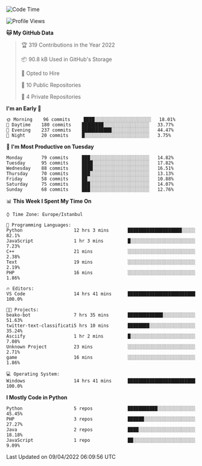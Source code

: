 <!--START_SECTION:waka-->
![Code Time](http://img.shields.io/badge/Code%20Time-136%20hrs%2023%20mins-blue)

![Profile Views](http://img.shields.io/badge/Profile%20Views-6-blue)

**🐱 My GitHub Data** 

> 🏆 319 Contributions in the Year 2022
 > 
> 📦 90.8 kB Used in GitHub's Storage 
 > 
> 💼 Opted to Hire
 > 
> 📜 10 Public Repositories 
 > 
> 🔑 4 Private Repositories  
 > 
**I'm an Early 🐤** 

```text
🌞 Morning    96 commits     ████░░░░░░░░░░░░░░░░░░░░░   18.01% 
🌆 Daytime    180 commits    ████████░░░░░░░░░░░░░░░░░   33.77% 
🌃 Evening    237 commits    ███████████░░░░░░░░░░░░░░   44.47% 
🌙 Night      20 commits     █░░░░░░░░░░░░░░░░░░░░░░░░   3.75%

```
📅 **I'm Most Productive on Tuesday** 

```text
Monday       79 commits     ███░░░░░░░░░░░░░░░░░░░░░░   14.82% 
Tuesday      95 commits     ████░░░░░░░░░░░░░░░░░░░░░   17.82% 
Wednesday    88 commits     ████░░░░░░░░░░░░░░░░░░░░░   16.51% 
Thursday     70 commits     ███░░░░░░░░░░░░░░░░░░░░░░   13.13% 
Friday       58 commits     ██░░░░░░░░░░░░░░░░░░░░░░░   10.88% 
Saturday     75 commits     ███░░░░░░░░░░░░░░░░░░░░░░   14.07% 
Sunday       68 commits     ███░░░░░░░░░░░░░░░░░░░░░░   12.76%

```


📊 **This Week I Spent My Time On** 

```text
⌚︎ Time Zone: Europe/Istanbul

💬 Programming Languages: 
Python                   12 hrs 3 mins       ████████████████████░░░░░   82.1% 
JavaScript               1 hr 3 mins         █░░░░░░░░░░░░░░░░░░░░░░░░   7.23% 
C++                      21 mins             ░░░░░░░░░░░░░░░░░░░░░░░░░   2.38% 
Text                     19 mins             ░░░░░░░░░░░░░░░░░░░░░░░░░   2.19% 
PHP                      16 mins             ░░░░░░░░░░░░░░░░░░░░░░░░░   1.86%

🔥 Editors: 
VS Code                  14 hrs 41 mins      █████████████████████████   100.0%

🐱‍💻 Projects: 
beako-bot                7 hrs 35 mins       █████████████░░░░░░░░░░░░   51.63% 
twitter-text-classificati5 hrs 10 mins       ████████░░░░░░░░░░░░░░░░░   35.24% 
Asciify                  1 hr 2 mins         █░░░░░░░░░░░░░░░░░░░░░░░░   7.08% 
Unknown Project          23 mins             ░░░░░░░░░░░░░░░░░░░░░░░░░   2.71% 
game                     16 mins             ░░░░░░░░░░░░░░░░░░░░░░░░░   1.86%

💻 Operating System: 
Windows                  14 hrs 41 mins      █████████████████████████   100.0%

```

**I Mostly Code in Python** 

```text
Python                   5 repos             ███████████░░░░░░░░░░░░░░   45.45% 
PHP                      3 repos             ██████░░░░░░░░░░░░░░░░░░░   27.27% 
Java                     2 repos             ████░░░░░░░░░░░░░░░░░░░░░   18.18% 
JavaScript               1 repo              ██░░░░░░░░░░░░░░░░░░░░░░░   9.09%

```



 Last Updated on 09/04/2022 06:09:56 UTC
<!--END_SECTION:waka-->

<!--
**3nws/3nws** is a ✨ _special_ ✨ repository because its `README.md` (this file) appears on your GitHub profile.

Here are some ideas to get you started:

- 🔭 I’m currently working on ...
- 🌱 I’m currently learning ...
- 👯 I’m looking to collaborate on ...
- 🤔 I’m looking for help with ...
- 💬 Ask me about ...
- 📫 How to reach me: ...
- 😄 Pronouns: ...
- ⚡ Fun fact: ...
-->
